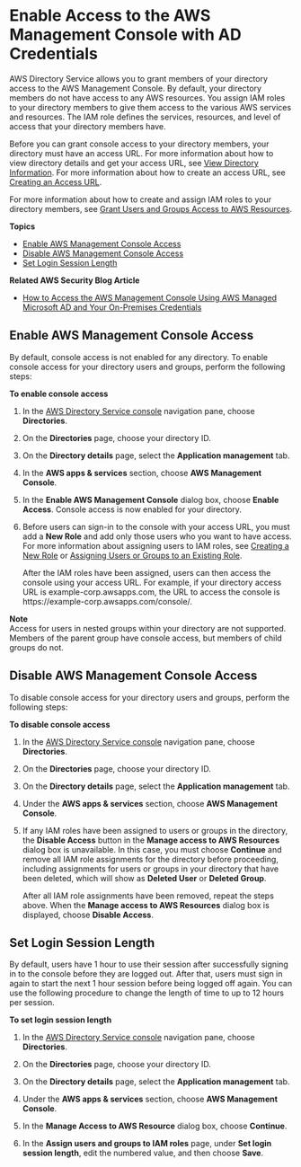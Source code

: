 # Enable Access to the AWS Management Console with AD Credentials<a name="ms_ad_management_console_access"></a>

AWS Directory Service allows you to grant members of your directory access to the AWS Management Console\. By default, your directory members do not have access to any AWS resources\. You assign IAM roles to your directory members to give them access to the various AWS services and resources\. The IAM role defines the services, resources, and level of access that your directory members have\.

Before you can grant console access to your directory members, your directory must have an access URL\. For more information about how to view directory details and get your access URL, see [View Directory Information](ms_ad_view_directory_info.md)\. For more information about how to create an access URL, see [Creating an Access URL](ms_ad_create_access_url.md)\.

For more information about how to create and assign IAM roles to your directory members, see [Grant Users and Groups Access to AWS Resources](ms_ad_manage_roles.md)\.

**Topics**
+ [Enable AWS Management Console Access](#console_enable)
+ [Disable AWS Management Console Access](#console_disable)
+ [Set Login Session Length](#console_session)

**Related AWS Security Blog Article**
+ [How to Access the AWS Management Console Using AWS Managed Microsoft AD and Your On\-Premises Credentials](https://aws.amazon.com/blogs/security/how-to-access-the-aws-management-console-using-aws-microsoft-ad-and-your-on-premises-credentials/)

## Enable AWS Management Console Access<a name="console_enable"></a>

By default, console access is not enabled for any directory\. To enable console access for your directory users and groups, perform the following steps:

**To enable console access**

1. In the [AWS Directory Service console](https://console.aws.amazon.com/directoryservicev2/) navigation pane, choose **Directories**\.

1. On the **Directories** page, choose your directory ID\.

1. On the **Directory details** page, select the **Application management** tab\.

1. In the **AWS apps & services** section, choose **AWS Management Console**\. 

1. In the **Enable AWS Management Console** dialog box, choose **Enable Access**\. Console access is now enabled for your directory\.

1. Before users can sign\-in to the console with your access URL, you must add a **New Role** and add only those users who you want to have access\. For more information about assigning users to IAM roles, see [Creating a New Role](create_role.md) or [Assigning Users or Groups to an Existing Role](assign_role.md)\.

   After the IAM roles have been assigned, users can then access the console using your access URL\. For example, if your directory access URL is example\-corp\.awsapps\.com, the URL to access the console is https://example\-corp\.awsapps\.com/console/\. 

**Note**  
Access for users in nested groups within your directory are not supported\. Members of the parent group have console access, but members of child groups do not\.

## Disable AWS Management Console Access<a name="console_disable"></a>

To disable console access for your directory users and groups, perform the following steps:

**To disable console access**

1. In the [AWS Directory Service console](https://console.aws.amazon.com/directoryservicev2/) navigation pane, choose **Directories**\.

1. On the **Directories** page, choose your directory ID\.

1. On the **Directory details** page, select the **Application management** tab\.

1. Under the **AWS apps & services** section, choose **AWS Management Console**\. 

1. If any IAM roles have been assigned to users or groups in the directory, the **Disable Access** button in the **Manage access to AWS Resources** dialog box is unavailable\. In this case, you must choose **Continue** and remove all IAM role assignments for the directory before proceeding, including assignments for users or groups in your directory that have been deleted, which will show as **Deleted User** or **Deleted Group**\.

   After all IAM role assignments have been removed, repeat the steps above\. When the **Manage access to AWS Resources** dialog box is displayed, choose **Disable Access**\.

## Set Login Session Length<a name="console_session"></a>

By default, users have 1 hour to use their session after successfully signing in to the console before they are logged out\. After that, users must sign in again to start the next 1 hour session before being logged off again\. You can use the following procedure to change the length of time to up to 12 hours per session\.

**To set login session length**

1. In the [AWS Directory Service console](https://console.aws.amazon.com/directoryservicev2/) navigation pane, choose **Directories**\.

1. On the **Directories** page, choose your directory ID\.

1. On the **Directory details** page, select the **Application management** tab\.

1. Under the **AWS apps & services** section, choose **AWS Management Console**\. 

1. In the **Manage Access to AWS Resource** dialog box, choose **Continue**\.

1. In the **Assign users and groups to IAM roles** page, under **Set login session length**, edit the numbered value, and then choose **Save**\.